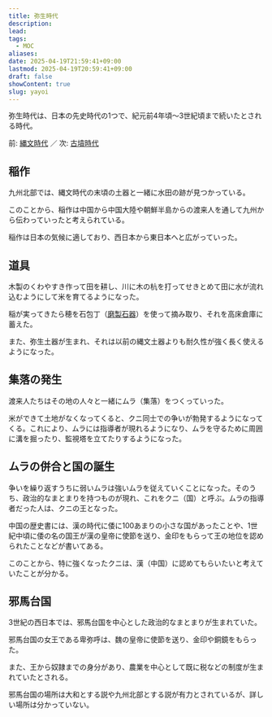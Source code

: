 ```yaml
---
title: 弥生時代
description: 
lead: 
tags:
  - MOC
aliases: 
date: 2025-04-19T21:59:41+09:00
lastmod: 2025-04-19T20:59:41+09:00
draft: false
showContent: true
slug: yayoi
---
```

弥生時代は、日本の先史時代の1つで、紀元前4年頃〜3世紀頃まで続いたとされる時代。

前: [縄文時代](../joumon/縄文時代.md) ／ 次: [古墳時代](../kofun/古墳時代.md)

## 稲作
九州北部では、縄文時代の末頃の土器と一緒に水田の跡が見つかっている。

このことから、稲作は中国から中国大陸や朝鮮半島からの渡来人を通して九州から伝わっていったと考えられている。

稲作は日本の気候に適しており、西日本から東日本へと広がっていった。

## 道具
木製のくわやすき作って田を耕し、川に木の杭を打ってせきとめて田に水が流れ込むようにして米を育てるようになった。

稲が実ってきたら穂を石包丁（[磨製石器](../joumon/磨製石器.md)）を使って摘み取り、それを高床倉庫に蓄えた。

また、弥生土器が生まれ、それは以前の縄文土器よりも耐久性が強く長く使えるようになった。

## 集落の発生
渡来人たちはその地の人々と一緒にムラ（集落）をつくっていった。

米ができて土地がなくなってくると、クニ同士での争いが勃発するようになってくる。これにより、ムラには指導者が現れるようになり、ムラを守るために周囲に溝を掘ったり、監視塔を立てたりするようになった。

## ムラの併合と国の誕生
争いを繰り返すうちに弱いムラは強いムラを従えていくことになった。そのうち、政治的なまとまりを持つものが現れ、これをクニ（国）と呼ぶ。ムラの指導者だった人は、クニの王となった。

中国の歴史書には、漢の時代に倭に100あまりの小さな国があったことや、1世紀中頃に倭の名の国王が漢の皇帝に使節を送り、金印をもらって王の地位を認められたことなどが書いてある。

このことから、特に強くなったクニは、漢（中国）に認めてもらいたいと考えていたことが分かる。

## 邪馬台国
3世紀の西日本では、邪馬台国を中心とした政治的なまとまりが生まれていた。

邪馬台国の女王である卑弥呼は、魏の皇帝に使節を送り、金印や銅鏡をもらった。

また、王から奴隷までの身分があり、農業を中心として既に税などの制度が生まれていたとされる。

邪馬台国の場所は大和とする説や九州北部とする説が有力とされているが、詳しい場所は分かっていない。
